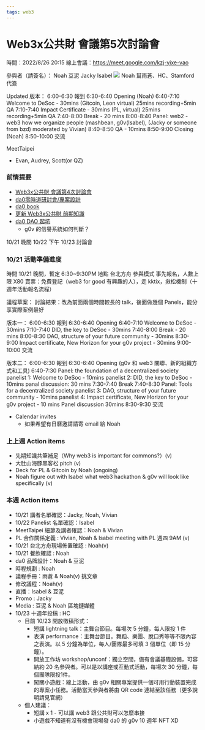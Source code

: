 ```yaml
---
tags: web3
---
```



# Web3x公共財 會議第5次討論會
時間：2022/8/26 20:15
線上會議：https://meet.google.com/kzj-yixe-vao

參與者（請簽名）：
Noah
豆泥
Jacky
Isabel
![](https://s3-ap-northeast-1.amazonaws.com/g0v-hackmd-images/uploads/upload_e9cb77f8e18bf3b099a821bd52d44724.png)
Noah 幫雨蒼、HC、Stamford 代簽

Updated 版本：
6:00-6:30 報到
6:30-6:40 Opening (Noah)
6:40-7:10 Welcome to DeSoc - 30mins (Gitcoin, Leon virtual) 25mins recording+5min QA
7:10-7:40 Impact Certificate - 30mins (PL, virtual) 25mins recording+5min QA
7:40-8:00 Break - 20 mins
8:00-8:40 Panel: web2 - web3 how we organize people (mashbean, g0v(Isabel), (Jacky or someone from bzd) moderated by Vivian)
8:40-8:50 QA - 10mins
8:50-9:00 Closing (Noah)
8:50-10:00 交流

MeetTaipei
- Evan, Audrey, Scott(or QZ)


### 前情提要
- [Web3x公共財 會議第4次討論會](https://g0v.hackmd.io/@jmqqBzEuTfyhzhylQiNAgw/rkmURiDaq/https%3A%2F%2Fg0v.hackmd.io%2FeqZlwc1ET8Ky4Icc9xQxag%3Fview)
- [da0零時道研討會/專案設計](https://g0v.hackmd.io/@jmqqBzEuTfyhzhylQiNAgw/rkmURiDaq/https%3A%2F%2Fg0v.hackmd.io%2FsfHrlbETTS-iw22xtrZC6Q%3Fview)
- [da0 book](https://g0v.hackmd.io/@jmqqBzEuTfyhzhylQiNAgw/rkmURiDaq/https%3A%2F%2Fg0v.hackmd.io%2Fc%2FrkmURiDaq%2Fedit%3Fedit)
- [更新 Web3x公共財 前期知識](https://g0v.hackmd.io/@jmqqBzEuTfyhzhylQiNAgw/rkmURiDaq/https%3A%2F%2Fg0v.hackmd.io%2FxPWwJ01tRNqPk3p-RYYgEw%3Fview)
- [da0 DAO 起坑](https://g0v.hackmd.io/@jmqqBzEuTfyhzhylQiNAgw/rkmURiDaq/https%3A%2F%2Fg0v.hackmd.io%2FYNIYG73pSdS5Q1MUjvwjng%3Fview)
    - g0v 的信譽系統如何判斷？

10/21 晚間
10/22 下午
10/23 討論會

### 10/21 活動準備進度

時間 10/21 晚間，暫定 6:30~9:30PM
地點 台北方舟
參與模式 事先報名，人數上限 X80
賣票：免費登記（web3 for good 有興趣的人），走 kktix，揪松機制（十週年活動報名流程）

議程草案：
討論結果：改為前面兩個時間較長的 talk，後面做幾個 Panels，能分享實際案例最好

版本一：
6:00-6:30 報到
6:30-6:40 Opening
6:40-7:10 Welcome to DeSoc - 30mins
7:10-7:40 DID, the key to DeSoc - 30mins
7:40-8:00 Break - 20 mins
8:00-8:30 DAO, structure of your future community - 30mins
8:30-9:00 Impact certificate, New Horizon for your g0v project - 30mins
9:00-10:00 交流

版本二：
6:00-6:30 報到
6:30-6:40 Opening (g0v 和 web3 關聯、新的組織方式和工具)
6:40-7:30 Panel: the foundation of a decentralized society
panelist 1: Welcome to DeSoc - 10mins
panelist 2: DID, the key to DeSoc - 10mins
panal discussion: 30 mins
7:30-7:40 Break
7:40-8:30 Panel: Tools for a decentralized society
panelist 3: DAO, structure of your future community - 10mins
panelist 4: Impact certificate, New Horizon for your g0v project - 10 mins
Panel discussion 30mins
8:30-9:30 交流

- Calendar invites
    - 如果希望有日曆邀請請寄 email 給 Noah

### 上上週 Action items
- 先期知識共筆補足（Why web3 is important for commons?）(v)
- 大肚山海豚黑客松 pitch (v)
- Deck for PL & Gitcoin by Noah (ongoing)
- Noah figure out with Isabel what web3 hackathon & g0v will look like specifically (v)

### 本週 Action items
- 10/21 講者名單確認：Jacky, Noah, Vivian
- 10/22 Panelist 名單確認：Isabel
- MeetTaipei 細節及講者確認：Noah & Vivian
- PL 合作關係定義 : Vivian, Noah & Isabel meeting with PL 週四 9AM (v)
- 10/21 台北方舟現場佈置確認 : Noah(v)
- 10/21 餐飲確認 : Noah
- da0 品牌設計：Noah & 豆泥
- 時程規劃 : Noah
- 議程手冊：雨蒼 & Noah(v) 挑文章
- 修改議程：Noah(v)
- 直播：Isabel & 豆泥
- Promo : Jacky
- Media : 豆泥 & Noah 區塊鏈媒體
- 10/23 十週年投稿 : HC
    - 目前 10/23 開放徵稿形式：
        - 短講 lightning talk：主舞台節目。每場次 5 分鐘，每人限投 1 件
        - 表演 performance：主舞台節目。舞蹈、樂團、脫口秀等等不限內容之表演。以 5 分鐘為單位，每人/團隊最多可填 3 個單位（即 15 分鐘）。
        - 開放工作坊 workshop/unconf：獨立空間，備有會議基礎設備，可容納約 20 名參與者。可以是以講座或互動式活動，每場次 30 分鐘，每個團隊限投1件。
        - 闖關小遊戲：線上活動，由 g0v 相關專案提供一個可用行動裝置完成的專案小任務。活動當天參與者將由 QR code 連結至該任務（更多說明請見官網）
    - 個人建議：
        - 短講 x 1 - 可以講 web3 跟公共財可以怎麼串接
        - 小遊戲不知道有沒有機會現場發 da0 的 g0v 10 週年 NFT XD